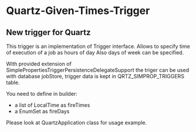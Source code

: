 # Quartz-Given-Times-Trigger
## New trigger for Quartz

This trigger is an implementation of Trigger interface.
Allows to specify time of execution of a job as hours of day
Also days of week can be specified.

With provided extension of SimplePropertiesTriggerPersistenceDelegateSupport the triger can be used with database
jobStore, trigger data is kept in QRTZ_SIMPROP_TRIGGERS table.

You need to define in builder:
- a list of LocalTime as fireTimes
- a EnumSet<DayOfWeek> as fireDays

Please look at QuartzApplication class for usage example.